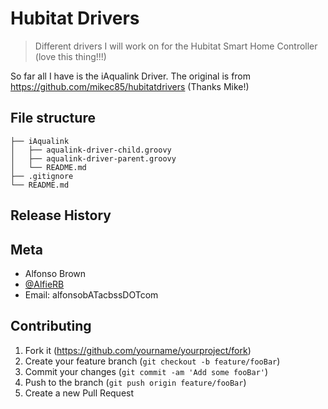 # Hubitat Drivers

> Different drivers I will work on for the Hubitat Smart Home Controller (love this thing!!!)

So far all I have is the iAqualink Driver. The original is from https://github.com/mikec85/hubitatdrivers (Thanks Mike!)

## File structure

```
├── iAqualink
│   ├── aqualink-driver-child.groovy
│   ├── aqualink-driver-parent.groovy
│   └── README.md
├── .gitignore
└── README.md
```

## Release History

## Meta

- Alfonso Brown
- [@AlfieRB](https://twitter.com/AlfieRB)
- Email: alfonsobATacbssDOTcom

## Contributing

1. Fork it (<https://github.com/yourname/yourproject/fork>)
2. Create your feature branch (`git checkout -b feature/fooBar`)
3. Commit your changes (`git commit -am 'Add some fooBar'`)
4. Push to the branch (`git push origin feature/fooBar`)
5. Create a new Pull Request